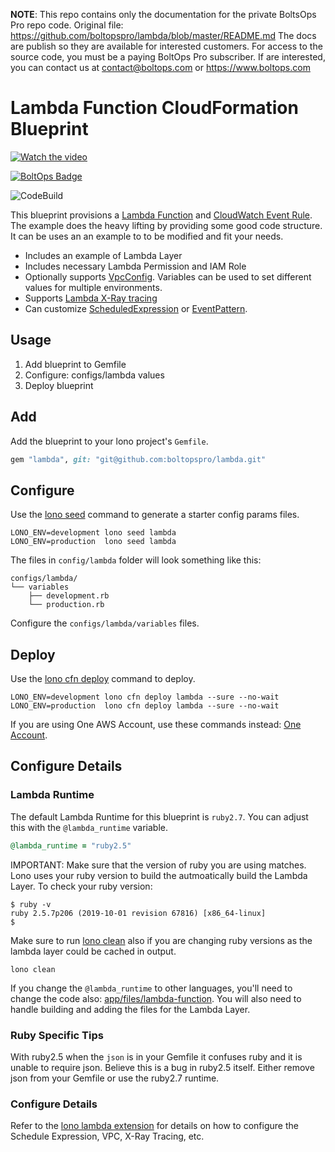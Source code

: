<!-- note marker start -->
**NOTE**: This repo contains only the documentation for the private BoltsOps Pro repo code.
Original file: https://github.com/boltopspro/lambda/blob/master/README.md
The docs are publish so they are available for interested customers.
For access to the source code, you must be a paying BoltOps Pro subscriber.
If are interested, you can contact us at contact@boltops.com or https://www.boltops.com

<!-- note marker end -->

# Lambda Function CloudFormation Blueprint

[![Watch the video](https://img.boltops.com/boltopspro/video-preview/blueprints/lambda-2.png)](https://www.youtube.com/watch?v=yrIh9YzlDrM)

[![BoltOps Badge](https://img.boltops.com/boltops/badges/boltops-badge.png)](https://www.boltops.com)

![CodeBuild](https://codebuild.us-west-2.amazonaws.com/badges?uuid=eyJlbmNyeXB0ZWREYXRhIjoiVDU4ckFJMTNNZDdhZnYxOUErMncvSW5GK2VpZ24xRVB1SjVteXhrYTA4cHU2U3N0VmtOS0lxYXQrZzFLeW5MUkNFaXlSUkVlRGxuU3lNWFlBRjYzYlRBPSIsIml2UGFyYW1ldGVyU3BlYyI6ImVnUE0rZ0tNOTZGOHF3dU0iLCJtYXRlcmlhbFNldFNlcmlhbCI6MX0%3D&branch=master)

This blueprint provisions a [Lambda Function](https://docs.aws.amazon.com/AWSCloudFormation/latest/UserGuide/aws-resource-lambda-function.html) and [CloudWatch Event Rule](https://docs.aws.amazon.com/AWSCloudFormation/latest/UserGuide/aws-resource-events-rule.html). The example does the heavy lifting by providing some good code structure.  It can be uses an an example to to be modified and fit your needs.

* Includes an example of Lambda Layer
* Includes necessary Lambda Permission and IAM Role
* Optionally supports [VpcConfig](https://docs.aws.amazon.com/AWSCloudFormation/latest/UserGuide/aws-resource-lambda-function.html#cfn-lambda-function-vpcconfig). Variables can be used to set different values for multiple environments.
* Supports [Lambda X-Ray tracing](https://docs.aws.amazon.com/lambda/latest/dg/lambda-x-ray.html)
* Can customize [ScheduledExpression](https://docs.aws.amazon.com/eventbridge/latest/userguide/scheduled-events.html) or [EventPattern](https://docs.aws.amazon.com/eventbridge/latest/userguide/aws-events.html).

## Usage

1. Add blueprint to Gemfile
2. Configure: configs/lambda values
3. Deploy blueprint

## Add

Add the blueprint to your lono project's `Gemfile`.

```ruby
gem "lambda", git: "git@github.com:boltopspro/lambda.git"
```

## Configure

Use the [lono seed](https://lono.cloud/reference/lono-seed/) command to generate a starter config params files.

    LONO_ENV=development lono seed lambda
    LONO_ENV=production  lono seed lambda

The files in `config/lambda` folder will look something like this:

    configs/lambda/
    └── variables
        ├── development.rb
        └── production.rb

Configure the `configs/lambda/variables` files.

## Deploy

Use the [lono cfn deploy](http://lono.cloud/reference/lono-cfn-deploy/) command to deploy.

    LONO_ENV=development lono cfn deploy lambda --sure --no-wait
    LONO_ENV=production  lono cfn deploy lambda --sure --no-wait

If you are using One AWS Account, use these commands instead: [One Account](docs/one-account.md).

## Configure Details

### Lambda Runtime

The default Lambda Runtime for this blueprint is `ruby2.7`. You can adjust this with the `@lambda_runtime` variable.

```ruby
@lambda_runtime = "ruby2.5"
```

IMPORTANT: Make sure that the version of ruby you are using matches. Lono uses your ruby version to build the autmoatically build the Lambda Layer. To check your ruby version:

    $ ruby -v
    ruby 2.5.7p206 (2019-10-01 revision 67816) [x86_64-linux]
    $

Make sure to run [lono clean](https://lono.cloud/reference/lono-clean/) also if you are changing ruby versions as the lambda layer could be cached in output.

    lono clean

If you change the `@lambda_runtime` to other languages, you'll need to change the code also: [app/files/lambda-function](app/files/lambda-function). You will also need to handle building and adding the files for the Lambda Layer.

### Ruby Specific Tips

With ruby2.5 when the `json` is in your Gemfile it confuses ruby and it is unable to require json. Believe this is a bug in ruby2.5 itself.  Either remove json from your Gemfile or use the ruby2.7 runtime.

### Configure Details

Refer to the [lono lambda extension](https://github.com/boltopspro-docs/lambda_extension) for details on how to configure the Schedule Expression, VPC, X-Ray Tracing, etc.
